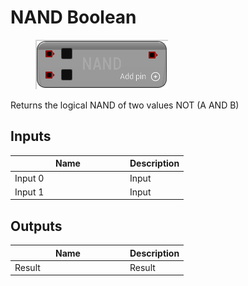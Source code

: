 # NAND Boolean

<div align="left" data-full-width="false">

<figure><img src="../../../../.gitbook/assets/NAND_Boolean.png" alt=""><figcaption></figcaption></figure>

</div>

Returns the logical NAND of two values NOT (A AND B)

## Inputs

<table><thead><tr><th width="170">Name</th><th>Description</th></tr></thead><tbody><tr><td>Input 0</td><td>Input</td></tr><tr><td>Input 1</td><td>Input</td></tr></tbody></table>

## Outputs

<table><thead><tr><th width="170">Name</th><th>Description</th></tr></thead><tbody><tr><td>Result</td><td>Result</td></tr></tbody></table>
